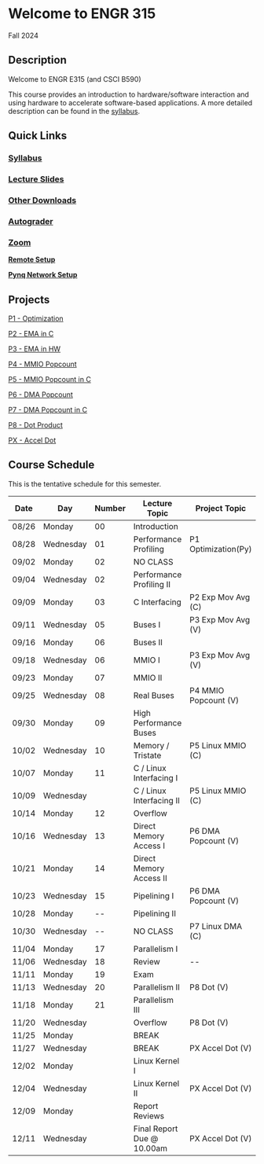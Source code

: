# Welcome to ENGR 315 

Fall 2024

## Description 

Welcome to ENGR E315 (and CSCI B590)

This course provides an introduction to hardware/software interaction and using
hardware to accelerate software-based
applications. A more detailed description can be found in the
[syllabus](syllabus).

## Quick Links

### [Syllabus](syllabus.md)

### [Lecture Slides](https://github.com/engr315/lecture_slides) 

### [Other Downloads](https://github.com/Engr315/downloads) 

### [Autograder](https://autograder.luddy.indiana.edu)

<!-- ### [Slack](https:///e315-fall2022.slack.com)  -->

### [Zoom](https://iu.zoom.us/j/82546848629)

**[Remote Setup](https://uisapp2.iu.edu/confluence-prd/pages/viewpage.action?pageId=280461906)**

**[Pynq Network Setup](https://docs.google.com/document/d/1i-IbmVQ2isauEg50CN2s8E3xESR1mAaM4FTGclJopJ0)**

## Projects

[P1 -
Optimization](https://docs.google.com/document/d/105JyX49O5bt4fwf8lDtwJeOk-tv2ZoSdRi1HCloXQ2M)

<!-- https://docs.google.com/document/d/1-CCQA5W3WXCne4WsE9izRG_VA8rVle_d_RgO6UVfJ-Y -->

[P2 - EMA in C](https://docs.google.com/document/d/1cfBDzoIlD9y3EHx-0Q9YKQ-T1hPvglZrRkxLdxBoPe4)

[P3 - EMA in HW](https://docs.google.com/document/d/1U6MN45r_esy1MUt8zoRSsgUC54HM9TFWiHajOWfyus4)

[P4 - MMIO Popcount](https://docs.google.com/document/d/1wziNgmpn2tVlY3KJ_S0K1H8Fy0uqwUYXsahNDnxYBY0)

[P5 - MMIO Popcount in C](https://docs.google.com/document/d/1jg8RsI7jDrboQLwvzRQ8uWffIeV_ha4-RNPDwvikyxs)

[P6 - DMA Popcount](
https://docs.google.com/document/d/1u5RHWupwQOmu_8SVDFzPE2HH5vzACUf5E6XRroKZ6-M)


[P7 - DMA Popcount in C](
https://docs.google.com/document/d/1No0ThJH7IQrEZT4aiclMCTAKm2VETctFjFmX-5vdYks)

[P8 - Dot Product
](https://docs.google.com/document/d/1-7P4MVqkqgErGTgZFTI5RU-Xp4UcxNxZrqHNL3SwFu0)

[PX - Accel Dot
](https://docs.google.com/document/d/1o2O131Urwfu3FUcAc2eNOvgz_DdiyA4J3IQlRAeDowk)

<!-- 
SP'2021
[P2 - Correlation](https://docs.google.com/document/d/1OnPW7GvSvcdtVuDCgDzKF1uvwplZkn-wKnNfx14_LTQ)

SP'2020
[P1 - Blinking LEDs](https://docs.google.com/document/d/1WEp6INc_Z_96oKV1LKEZmKhYWgL1gWm5W6eo9B1y3hA)
[P2 - Mega Multiply](https://docs.google.com/document/d/1f7u7QJJ32AM1liW9sximbdjBCLsJNu3DhcO3tE-Fcyc)
[P3 - Exp. Moving Average](https://docs.google.com/document/d/1e9pKW8jmkTzBqklJmH242OeL7Ld5hEkfb25EU77XLDM)
[P4 - Bitcounting](https://docs.google.com/document/d/1RNPc4r2bKhwEj0n96p_kqQbENdzikBAGi6dRorFOlvU)
[PX - Accelerating Machine Learning](https://docs.google.com/document/d/1UphnXadOCnuIDnqv7KrRn8DV3CH7Q90x0BT59jAW-FI) 
-->

## Course Schedule

This is the tentative schedule for this semester.
                                                        
|  Date  |   Day     | Number| Lecture Topic             |  Project Topic        | 
|  --    |  -----    | --    |  -----                    |     -----             | 
| 08/26  | Monday    | 00    | Introduction              |                       |
| 08/28  | Wednesday | 01    | Performance Profiling     | P1 Optimization(Py)   |
| 09/02  | Monday    | 02    | NO CLASS                  |                       |
| 09/04  | Wednesday | 02    | Performance Profiling II  |                       |
| 09/09  | Monday    | 03    | C Interfacing             | P2 Exp Mov Avg (C)    | 
| 09/11  | Wednesday | 05    | Buses I                   | P3 Exp Mov Avg (V)    |
| 09/16  | Monday    | 06    | Buses II                  |                       |
| 09/18  | Wednesday | 06    | MMIO I                    | P3 Exp Mov Avg (V)    |
| 09/23  | Monday    | 07    | MMIO II                   |                       |
| 09/25  | Wednesday | 08    | Real Buses                | P4 MMIO Popcount (V)  |
| 09/30  | Monday    | 09    | High Performance Buses    |                       |   
| 10/02  | Wednesday | 10    | Memory / Tristate         | P5 Linux MMIO (C)     |
| 10/07  | Monday    | 11    | C / Linux Interfacing I   |                       |
| 10/09  | Wednesday |       | C / Linux Interfacing II  | P5 Linux MMIO (C)     |
| 10/14  | Monday    | 12    | Overflow                  |                       |
| 10/16  | Wednesday | 13    | Direct Memory Access I    | P6 DMA Popcount (V)   |
| 10/21  | Monday    | 14    | Direct Memory Access II   |                       |    
| 10/23  | Wednesday | 15    | Pipelining I              | P6 DMA Popcount (V)   |
| 10/28  | Monday    | --    | Pipelining II             |                       |
| 10/30  | Wednesday | --    | NO CLASS                  | P7 Linux DMA (C)      |
| 11/04  | Monday    | 17    | Parallelism I             |                       |
| 11/06  | Wednesday | 18    | Review                    | --                    |
| 11/11  | Monday    | 19    | Exam                      |                       |
| 11/13  | Wednesday | 20    | Parallelism II            | P8 Dot (V)            |
| 11/18  | Monday    | 21    | Parallelism III           |                       |
| 11/20  | Wednesday |       | Overflow                  | P8 Dot (V)            |
| 11/25  | Monday    |       | BREAK                     |                       |
| 11/27  | Wednesday |       | BREAK                     | PX Accel Dot (V)      |
| 12/02  | Monday    |       | Linux Kernel I            |                       |
| 12/04  | Wednesday |       | Linux Kernel II           | PX Accel Dot (V)      | 
| 12/09  | Monday    |       | Report Reviews            |                       | 
| 12/11  | Wednesday |       | Final Report Due @ 10.00am| PX Accel Dot (V)      |


